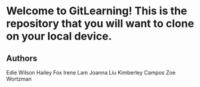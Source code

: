# Welcome to GitLearning! This is the repository that you will want to clone on your local device. 



## Authors

Edie Wilson 
Hailey Fox
Irene Lam
Joanna Liu
Kimberley Campos
Zoe Wortzman 



